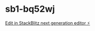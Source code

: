 # sb1-bq52wj

[Edit in StackBlitz next generation editor ⚡️](https://stackblitz.com/~/github.com/gene-moran/sb1-bq52wj)